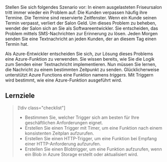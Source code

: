 Stellen Sie sich folgendes Szenario vor: In einem ausgelasteten Friseursalon tritt immer wieder ein Problem auf: Die Kunden verpassen häufig ihre Termine. Die Termine sind reservierte Zeitfenster. Wenn ein Kunde seinen Termin verpasst, verliert der Salon Geld. Um dieses Problem zu beheben, wendet der Salon sich an Sie als Softwareentwickler. Sie entscheiden, das Problem mittels SMS-Nachrichten zur Erinnerung zu lösen. Jeden Morgen senden Sie eine Textnachricht an jeden Kunden, der an diesem Tag einen Termin hat.

Als Azure-Entwickler entscheiden Sie sich, zur Lösung dieses Problems eine Azure-Funktion zu verwenden. Sie wissen bereits, wie Sie die Logik zum Senden einer Textnachricht implementieren. Nun müssen Sie lernen, die Nachricht zu einem bestimmten Zeitpunkt zu senden. Glücklicherweise unterstützt Azure Functions eine Funktion namens _triggers_. Mit Triggern wird bestimmt, wie eine Azure-Funktion ausgeführt wird.

## <a name="learning-objectives"></a>Lernziele
> [!div class="checklist"]
> * Bestimmen Sie, welcher Trigger sich am besten für Ihre geschäftlichen Anforderungen eignet.
> * Erstellen Sie einen Trigger mit Timer, um eine Funktion nach einem konsistenten Zeitplan aufzurufen.
> * Erstellen Sie einen HTTP-Trigger, um eine Funktion bei Empfang einer HTTP-Anforderung aufzurufen.
> * Erstellen Sie einen Blobtrigger, um eine Funktion aufzurufen, wenn ein Blob in Azure Storage erstellt oder aktualisiert wird.
